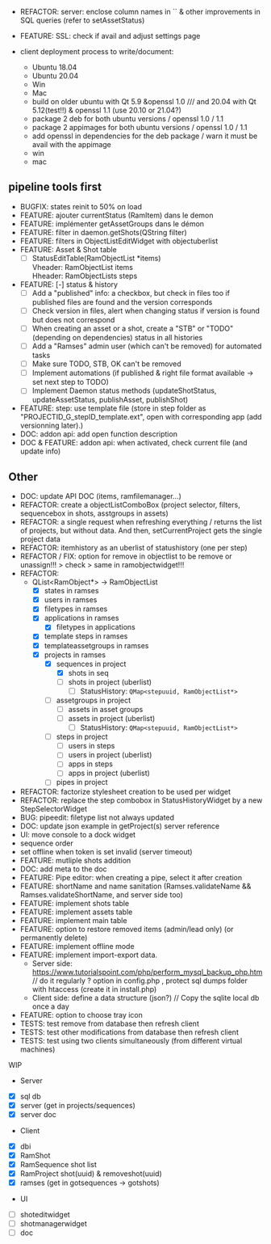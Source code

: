 - REFACTOR: server: enclose column names in `` & other improvements in SQL queries (refer to setAssetStatus)
- FEATURE: SSL: check if avail and adjust settings page

- client deployment process to write/document:
    - Ubuntu 18.04
    - Ubuntu 20.04
    - Win
    - Mac
    - build on older ubuntu with Qt 5.9 &openssl 1.0 /// and 20.04 with Qt 5.12(test!!) & openssl 1.1 (use 20.10 or 21.04?)
    - package 2 deb for both ubuntu versions / openssl 1.0 / 1.1
    - package 2 appimages for both ubuntu versions / openssl 1.0 / 1.1
    - add openssl in dependencies for the deb package / warn it must be avail with the appimage
    - win
    - mac

## pipeline tools first

- BUGFIX: states reinit to 50% on load
- FEATURE: ajouter currentStatus (RamItem) dans le demon
- FEATURE: implémenter getAssetGroups dans le démon
- FEATURE: filter in daemon.getShots(QString filter)
- FEATURE: filters in ObjectListEditWidget with objectuberlist
- FEATURE: Asset & Shot table
    - [ ] StatusEditTable(RamObjectList *items)  
    Vheader: RamObjectList items  
    Hheader: RamObjectLists steps
- FEATURE: [-] status & history
    - [ ] Add a "published" info: a checkbox, but check in files too if published files are found and the version corresponds
    - [ ] Check version in files, alert when changing status if version is found but does not correspond
    - [ ] When creating an asset or a shot, create a "STB" or "TODO" (depending on dependencies) status in all histories
    - [ ] Add a "Ramses" admin user (which can't be removed) for automated tasks
    - [ ] Make sure TODO, STB, OK can't be removed
    - [ ] Implement automations (if published & right file format available -> set next step to TODO)
    - [ ] Implement Daemon status methods (updateShotStatus, updateAssetStatus, publishAsset, publishShot)
- FEATURE: step: use template file (store in step folder as "PROJECTID_G_stepID_template.ext", open with corresponding app (add versionning later).)
- DOC: addon api: add open function description
- DOC & FEATURE: addon api: when activated, check current file (and update info)

## Other

- DOC: update API DOC (items, ramfilemanager...)
- REFACTOR: create a objectListComboBox (project selector, filters, sequencebox in shots, asstgroups in assets)
- REFACTOR: a single request when refreshing everything / returns the list of projects, but without data. And then, setCurrentProject gets the single project data
- REFACTOR: itemhistory as an uberlist of statushistory (one per step)
- REFACTOR / FIX: option for remove in objectlist to be remove or unassign!!! > check > same in ramobjectwidget!!!
- REFACTOR:
    - QList<RamObject*> -> RamObjectList
        - [x] states in ramses
        - [x] users in ramses
        - [x] filetypes in ramses
        - [x] applications in ramses 
            - [x] filetypes in applications
        - [x] template steps in ramses
        - [x] templateassetgroups in ramses
        - [x] projects in ramses
            - [x] sequences in project
                - [x] shots in seq
                - [ ] shots in project (uberlist)
                    - [ ] StatusHistory: `QMap<stepuuid, RamObjectList*>`
            - [ ] assetgroups in project 
                - [ ] assets in asset groups
                - [ ] assets in project (uberlist)
                    - [ ] StatusHistory: `QMap<stepuuid, RamObjectList*>`
            - [ ] steps in project
                - [ ] users in steps
                - [ ] users in project (uberlist)
                - [ ] apps in steps
                - [ ] apps in project (uberlist)
            - [ ] pipes in project
- REFACTOR: factorize stylesheet creation to be used per widget
- REFACTOR: replace the step combobox in StatusHistoryWidget by a new StepSelectorWidget
- BUG: pipeedit: filetype list not always updated
- DOC: update json example in getProject(s) server reference
- UI: move console to a dock widget
- sequence order
- set offline when token is set invalid (server timeout)
- FEATURE: mutliple shots addition
- DOC: add meta to the doc
- FEATURE: Pipe editor: when creating a pipe, select it after creation
- FEATURE: shortName and name sanitation (Ramses.validateName && Ramses.validateShortName, and server side too)
- FEATURE: implement shots table 
- FEATURE: implement assets table
- FEATURE: implement main table
- FEATURE: option to restore removed items (admin/lead only) (or permanently delete)
- FEATURE: implement offline mode
- FEATURE: implement import-export data.
    - Server side: https://www.tutorialspoint.com/php/perform_mysql_backup_php.htm // do it regularly ? option in config.php , protect sql dumps folder with htaccess (create it in install.php)
    - Client side: define a data structure (json?) // Copy the sqlite local db once a day
- FEATURE: option to choose tray icon
- TESTS: test remove from database then refresh client
- TESTS: test other modifications from database then refresh client
- TESTS: test using two clients simultaneously (from different virtual machines)

WIP 

- Server
- [x] sql db
- [x] server (get in projects/sequences)
- [x] server doc
- Client
- [x] dbi
- [x] RamShot
- [x] RamSequence shot list
- [x] RamProject shot(uuid) & removeshot(uuid)
- [x] ramses (get in gotsequences -> gotshots)
- UI
- [ ] shoteditwidget
- [ ] shotmanagerwidget
- [ ] doc
